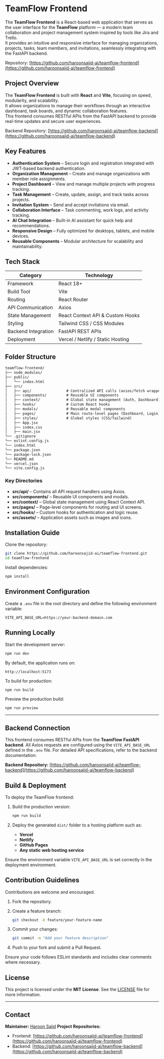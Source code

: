 
# TeamFlow Frontend

The **TeamFlow Frontend** is a React-based web application that serves as the user interface for the **TeamFlow** platform — a modern team collaboration and project management system inspired by tools like Jira and Trello.  
It provides an intuitive and responsive interface for managing organizations, projects, tasks, team members, and invitations, seamlessly integrating with the FastAPI backend.

Repository: [https://github.com/haroonsajid-ai/teamflow-frontend](https://github.com/haroonsajid-ai/teamflow-frontend)



## Project Overview

The **TeamFlow Frontend** is built with **React** and **Vite**, focusing on speed, modularity, and scalability.  
It allows organizations to manage their workflows through an interactive dashboard, task boards, and dynamic collaboration features.  
This frontend consumes RESTful APIs from the FastAPI backend to provide real-time updates and secure user experiences.

Backend Repository: [https://github.com/haroonsajid-ai/teamflow-backend](https://github.com/haroonsajid-ai/teamflow-backend)



## Key Features

- **Authentication System** – Secure login and registration integrated with JWT-based backend authentication.
- **Organization Management** – Create and manage organizations with member role assignments.
- **Project Dashboard** – View and manage multiple projects with progress tracking.
- **Task Management** – Create, update, assign, and track tasks across projects.
- **Invitation System** – Send and accept invitations via email.
- **Collaboration Interface** – Task commenting, work logs, and activity tracking.
- **AI Chat Integration** – Built-in AI assistant for quick help and recommendations.
- **Responsive Design** – Fully optimized for desktops, tablets, and mobile devices.
- **Reusable Components** – Modular architecture for scalability and maintainability.



## Tech Stack

| Category | Technology |
|-----------|-------------|
| Framework | React 18+ |
| Build Tool | Vite |
| Routing | React Router |
| API Communication | Axios |
| State Management | React Context API & Custom Hooks |
| Styling | Tailwind CSS / CSS Modules |
| Backend Integration | FastAPI REST APIs |
| Deployment | Vercel / Netlify / Static Hosting |



## Folder Structure

```markdown
teamflow-frontend/
├── node_modules/ 
├── public/
│   └── index.html
├── src/
│   ├── api/                # Centralized API calls (axios/fetch wrappers)
│   ├── components/         # Reusable UI components
│   ├── context/            # Global state management (Auth, Dashboard)
│   ├── hooks/              # Custom React hooks
│   ├── modals/             # Reusable modal components
│   ├── pages/              # Main route-level pages (Dashboard, Login, etc.)
│   ├── styles/             # Global styles (CSS/Tailwind)
│   ├── App.jsx
│   ├── index.css
│   ├── main.jsx
└── .gitignore 
└── eslint.config.js
└── index.html
└── package.json 
└── package-lock.json
└── README.md
└── vercel.json
└── vite.config.js

````

### Key Directories

* **src/api/** – Contains all API request handlers using Axios.
* **src/components/** – Reusable UI components and modals.
* **src/context/** – Global state management using React Context API.
* **src/pages/** – Page-level components for routing and UI screens.
* **src/hooks/** – Custom hooks for authentication and logic reuse.
* **src/assets/** – Application assets such as images and icons.



## Installation Guide

Clone the repository:

```bash
git clone https://github.com/haroonsajid-ai/teamflow-frontend.git
cd teamflow-frontend
```

Install dependencies:

```bash
npm install
```



## Environment Configuration

Create a `.env` file in the root directory and define the following environment variable:

```
VITE_API_BASE_URL=https://your-backend-domain.com
```



## Running Locally

Start the development server:

```bash
npm run dev
```

By default, the application runs on:

```
http://localhost:5173
```

To build for production:

```bash
npm run build
```

Preview the production build:

```bash
npm run preview
```

---

## Backend Connection

This frontend consumes RESTful APIs from the **TeamFlow FastAPI backend**.
All Axios requests are configured using the `VITE_API_BASE_URL` defined in the `.env` file.
For detailed API specifications, refer to the backend documentation:

**Backend Repository:** [https://github.com/haroonsajid-ai/teamflow-backend](https://github.com/haroonsajid-ai/teamflow-backend)


## Build & Deployment

To deploy the TeamFlow frontend:

1. Build the production version:

   ```bash
   npm run build
   ```
2. Deploy the generated `dist/` folder to a hosting platform such as:

   * **Vercel**
   * **Netlify**
   * **GitHub Pages**
   * **Any static web hosting service**

Ensure the environment variable `VITE_API_BASE_URL` is set correctly in the deployment environment.


## Contribution Guidelines

Contributions are welcome and encouraged.

1. Fork the repository.
2. Create a feature branch:

   ```bash
   git checkout -b feature/your-feature-name
   ```
3. Commit your changes:

   ```bash
   git commit -m "Add your feature description"
   ```
4. Push to your fork and submit a Pull Request.

Ensure your code follows ESLint standards and includes clear comments where necessary.



## License

This project is licensed under the **MIT License**.
See the [LICENSE](LICENSE) file for more information.

---

## Contact

**Maintainer:** [Haroon Sajid](https://github.com/haroonsajid-ai)
**Project Repositories:**

* Frontend: [https://github.com/haroonsajid-ai/teamflow-frontend](https://github.com/haroonsajid-ai/teamflow-frontend)
* Backend: [https://github.com/haroonsajid-ai/teamflow-backend](https://github.com/haroonsajid-ai/teamflow-backend)

```
